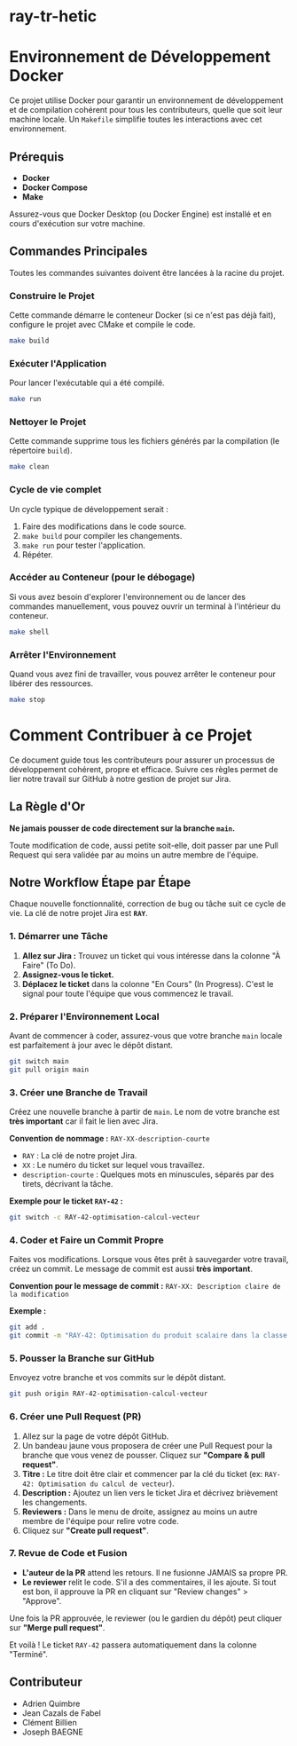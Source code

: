# ray-tr-hetic
# Environnement de Développement Docker

Ce projet utilise Docker pour garantir un environnement de développement et de compilation cohérent pour tous les contributeurs, quelle que soit leur machine locale. Un `Makefile` simplifie toutes les interactions avec cet environnement.

## Prérequis

- **Docker**
- **Docker Compose**
- **Make**

Assurez-vous que Docker Desktop (ou Docker Engine) est installé et en cours d'exécution sur votre machine.

## Commandes Principales

Toutes les commandes suivantes doivent être lancées à la racine du projet.

### Construire le Projet

Cette commande démarre le conteneur Docker (si ce n'est pas déjà fait), configure le projet avec CMake et compile le code.

```bash
make build
```

### Exécuter l'Application

Pour lancer l'exécutable qui a été compilé.

```bash
make run
```

### Nettoyer le Projet

Cette commande supprime tous les fichiers générés par la compilation (le répertoire `build`).

```bash
make clean
```

### Cycle de vie complet

Un cycle typique de développement serait :
1.  Faire des modifications dans le code source.
2.  `make build` pour compiler les changements.
3.  `make run` pour tester l'application.
4.  Répéter.

### Accéder au Conteneur (pour le débogage)

Si vous avez besoin d'explorer l'environnement ou de lancer des commandes manuellement, vous pouvez ouvrir un terminal à l'intérieur du conteneur.

```bash
make shell
```

### Arrêter l'Environnement

Quand vous avez fini de travailler, vous pouvez arrêter le conteneur pour libérer des ressources.

```bash
make stop
```

# Comment Contribuer à ce Projet

Ce document guide tous les contributeurs pour assurer un processus de développement cohérent, propre et efficace. Suivre ces règles permet de lier notre travail sur GitHub à notre gestion de projet sur Jira.

## La Règle d'Or

**Ne jamais pousser de code directement sur la branche `main`.**

Toute modification de code, aussi petite soit-elle, doit passer par une Pull Request qui sera validée par au moins un autre membre de l'équipe.

## Notre Workflow Étape par Étape

Chaque nouvelle fonctionnalité, correction de bug ou tâche suit ce cycle de vie. La clé de notre projet Jira est **`RAY`**.

### 1. Démarrer une Tâche

1.  **Allez sur Jira :** Trouvez un ticket qui vous intéresse dans la colonne "À Faire" (To Do).
2.  **Assignez-vous le ticket.**
3.  **Déplacez le ticket** dans la colonne "En Cours" (In Progress). C'est le signal pour toute l'équipe que vous commencez le travail.

### 2. Préparer l'Environnement Local

Avant de commencer à coder, assurez-vous que votre branche `main` locale est parfaitement à jour avec le dépôt distant.

```bash
git switch main
git pull origin main
```

### 3. Créer une Branche de Travail

Créez une nouvelle branche à partir de `main`. Le nom de votre branche est **très important** car il fait le lien avec Jira.

**Convention de nommage :** `RAY-XX-description-courte`
- `RAY` : La clé de notre projet Jira.
- `XX` : Le numéro du ticket sur lequel vous travaillez.
- `description-courte` : Quelques mots en minuscules, séparés par des tirets, décrivant la tâche.

**Exemple pour le ticket `RAY-42` :**
```bash
git switch -c RAY-42-optimisation-calcul-vecteur
```

### 4. Coder et Faire un Commit Propre

Faites vos modifications. Lorsque vous êtes prêt à sauvegarder votre travail, créez un commit. Le message de commit est aussi **très important**.

**Convention pour le message de commit :** `RAY-XX: Description claire de la modification`

**Exemple :**
```bash
git add .
git commit -m "RAY-42: Optimisation du produit scalaire dans la classe Vector"
```

### 5. Pousser la Branche sur GitHub

Envoyez votre branche et vos commits sur le dépôt distant.

```bash
git push origin RAY-42-optimisation-calcul-vecteur
```

### 6. Créer une Pull Request (PR)

1.  Allez sur la page de votre dépôt GitHub.
2.  Un bandeau jaune vous proposera de créer une Pull Request pour la branche que vous venez de pousser. Cliquez sur **"Compare & pull request"**.
3.  **Titre :** Le titre doit être clair et commencer par la clé du ticket (ex: `RAY-42: Optimisation du calcul de vecteur`).
4.  **Description :** Ajoutez un lien vers le ticket Jira et décrivez brièvement les changements.
5.  **Reviewers :** Dans le menu de droite, assignez au moins un autre membre de l'équipe pour relire votre code.
6.  Cliquez sur **"Create pull request"**.

### 7. Revue de Code et Fusion

- **L'auteur de la PR** attend les retours. Il ne fusionne JAMAIS sa propre PR.
- **Le reviewer** relit le code. S'il a des commentaires, il les ajoute. Si tout est bon, il approuve la PR en cliquant sur "Review changes" > "Approve".

Une fois la PR approuvée, le reviewer (ou le gardien du dépôt) peut cliquer sur **"Merge pull request"**.

Et voilà ! Le ticket `RAY-42` passera automatiquement dans la colonne "Terminé".
## Contributeur
- Adrien Quimbre
- Jean Cazals de Fabel
- Clément Billien
- Joseph BAEGNE
